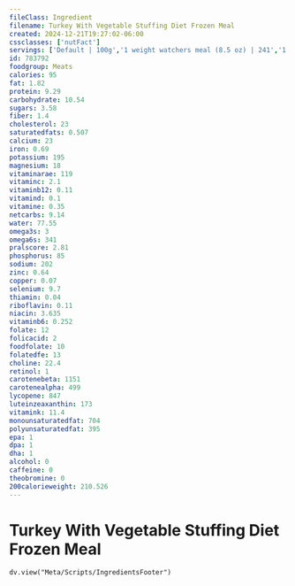```yaml
---
fileClass: Ingredient
filename: Turkey With Vegetable Stuffing Diet Frozen Meal
created: 2024-12-21T19:27:02-06:00
cssclasses: ['nutFact']
servings: ['Default | 100g','1 weight watchers meal (8.5 oz) | 241','1 healthy choice meal (10 oz) | 284']
id: 783792
foodgroup: Meats
calories: 95
fat: 1.82
protein: 9.29
carbohydrate: 10.54
sugars: 3.58
fiber: 1.4
cholesterol: 23
saturatedfats: 0.507
calcium: 23
iron: 0.69
potassium: 195
magnesium: 18
vitaminarae: 119
vitaminc: 2.1
vitaminb12: 0.11
vitamind: 0.1
vitamine: 0.35
netcarbs: 9.14
water: 77.55
omega3s: 3
omega6s: 341
pralscore: 2.81
phosphorus: 85
sodium: 202
zinc: 0.64
copper: 0.07
selenium: 9.7
thiamin: 0.04
riboflavin: 0.11
niacin: 3.635
vitaminb6: 0.252
folate: 12
folicacid: 2
foodfolate: 10
folatedfe: 13
choline: 22.4
retinol: 1
carotenebeta: 1151
carotenealpha: 499
lycopene: 847
luteinzeaxanthin: 173
vitamink: 11.4
monounsaturatedfat: 704
polyunsaturatedfat: 395
epa: 1
dpa: 1
dha: 1
alcohol: 0
caffeine: 0
theobromine: 0
200calorieweight: 210.526
---
```


# Turkey With Vegetable Stuffing Diet Frozen Meal

```dataviewjs
dv.view("Meta/Scripts/IngredientsFooter")
```